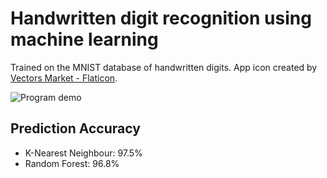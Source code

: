 # Handwritten digit recognition using machine learning
Trained on the MNIST database of handwritten digits. App icon created by <a href="https://www.flaticon.com/free-icons/hash" title="app icon">Vectors Market - Flaticon</a>.

![Program demo](https://media.giphy.com/media/wyOJcwGzPnwJW4mRFI/giphy.gif)

## Prediction Accuracy
- K-Nearest Neighbour: 97.5% 
- Random Forest: 96.8%  
